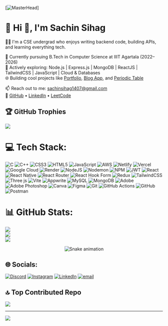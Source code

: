 [![MasterHead](https://in.pinterest.com/pin/10696117860071810/)]
# 💫 Hi 👋, I'm Sachin Sihag  
👨‍💻 I'm a CSE undergrad who enjoys writing backend code, building APIs, and learning everything tech.

📍 Currently pursuing B.Tech in Computer Science at IIIT Agartala (2022–2026)  
💼 Actively exploring: Node.js | Express.js | MongoDB | ReactJS | TailwindCSS | JavaScript | Cloud & Databases  
🌐 Building cool projects like [Portfolio](https://sachin-portfolio-seven.vercel.app/), [Blog App](https://blog-app-rust-nine.vercel.app/), and [Periodic Table](https://periodic-table-lime.vercel.app/)

📫 Reach out to me: sachinsihag1407@gmail.com  
🔗 [GitHub](https://github.com/SachinSihag1407) • [LinkedIn](https://www.linkedin.com/in/sachin-sihag-ba81ba257/) • [LeetCode](https://leetcode.com/u/sachin_1407/)



## 🏆 GitHub Trophies
![](https://github-profile-trophy.vercel.app/?username=SachinSihag1407&theme=radical&no-frame=false&no-bg=true&margin-w=4)

# 💻 Tech Stack:
![C](https://img.shields.io/badge/c-%2300599C.svg?style=flat&logo=c&logoColor=white) ![C++](https://img.shields.io/badge/c++-%2300599C.svg?style=flat&logo=c%2B%2B&logoColor=white) ![CSS3](https://img.shields.io/badge/css3-%231572B6.svg?style=flat&logo=css3&logoColor=white) ![HTML5](https://img.shields.io/badge/html5-%23E34F26.svg?style=flat&logo=html5&logoColor=white) ![JavaScript](https://img.shields.io/badge/javascript-%23323330.svg?style=flat&logo=javascript&logoColor=%23F7DF1E) ![AWS](https://img.shields.io/badge/AWS-%23FF9900.svg?style=flat&logo=amazon-aws&logoColor=white) ![Netlify](https://img.shields.io/badge/netlify-%23000000.svg?style=flat&logo=netlify&logoColor=#00C7B7) ![Vercel](https://img.shields.io/badge/vercel-%23000000.svg?style=flat&logo=vercel&logoColor=white) ![Google Cloud](https://img.shields.io/badge/GoogleCloud-%234285F4.svg?style=flat&logo=google-cloud&logoColor=white) ![Render](https://img.shields.io/badge/Render-%46E3B7.svg?style=flat&logo=render&logoColor=white) ![NodeJS](https://img.shields.io/badge/node.js-6DA55F?style=flat&logo=node.js&logoColor=white) ![Nodemon](https://img.shields.io/badge/NODEMON-%23323330.svg?style=flat&logo=nodemon&logoColor=%BBDEAD) ![NPM](https://img.shields.io/badge/NPM-%23CB3837.svg?style=flat&logo=npm&logoColor=white) ![JWT](https://img.shields.io/badge/JWT-black?style=flat&logo=JSON%20web%20tokens) ![React](https://img.shields.io/badge/react-%2320232a.svg?style=flat&logo=react&logoColor=%2361DAFB) ![React Native](https://img.shields.io/badge/react_native-%2320232a.svg?style=flat&logo=react&logoColor=%2361DAFB) ![React Router](https://img.shields.io/badge/React_Router-CA4245?style=flat&logo=react-router&logoColor=white) ![React Hook Form](https://img.shields.io/badge/React%20Hook%20Form-%23EC5990.svg?style=flat&logo=reacthookform&logoColor=white) ![Redux](https://img.shields.io/badge/redux-%23593d88.svg?style=flat&logo=redux&logoColor=white) ![TailwindCSS](https://img.shields.io/badge/tailwindcss-%2338B2AC.svg?style=flat&logo=tailwind-css&logoColor=white) ![Three js](https://img.shields.io/badge/threejs-black?style=flat&logo=three.js&logoColor=white) ![Vite](https://img.shields.io/badge/vite-%23646CFF.svg?style=flat&logo=vite&logoColor=white) ![Appwrite](https://img.shields.io/badge/Appwrite-%23FD366E.svg?style=flat&logo=appwrite&logoColor=white) ![MySQL](https://img.shields.io/badge/mysql-4479A1.svg?style=flat&logo=mysql&logoColor=white) ![MongoDB](https://img.shields.io/badge/MongoDB-%234ea94b.svg?style=flat&logo=mongodb&logoColor=white) ![Adobe](https://img.shields.io/badge/adobe-%23FF0000.svg?style=flat&logo=adobe&logoColor=white) ![Adobe Photoshop](https://img.shields.io/badge/adobe%20photoshop-%2331A8FF.svg?style=flat&logo=adobe%20photoshop&logoColor=white) ![Canva](https://img.shields.io/badge/Canva-%2300C4CC.svg?style=flat&logo=Canva&logoColor=white) ![Figma](https://img.shields.io/badge/figma-%23F24E1E.svg?style=flat&logo=figma&logoColor=white) ![Git](https://img.shields.io/badge/git-%23F05033.svg?style=flat&logo=git&logoColor=white) ![GitHub Actions](https://img.shields.io/badge/github%20actions-%232671E5.svg?style=flat&logo=githubactions&logoColor=white) ![GitHub](https://img.shields.io/badge/github-%23121011.svg?style=flat&logo=github&logoColor=white) ![Postman](https://img.shields.io/badge/Postman-FF6C37?style=flat&logo=postman&logoColor=white)
# 📊 GitHub Stats:
![](https://github-readme-stats.vercel.app/api?username=SachinSihag1407&theme=ocean_dark&hide_border=false&include_all_commits=true&count_private=false)<br/>
![](https://nirzak-streak-stats.vercel.app/?user=SachinSihag1407&theme=ocean_dark&hide_border=false)<br/>
![](https://github-readme-stats.vercel.app/api/top-langs/?username=SachinSihag1407&theme=ocean_dark&hide_border=false&include_all_commits=true&count_private=false&layout=compact)

<!-- Snake Game Repo View -->

<div align="center">
  <img src="https://profile-readme-generator.com/assets/snake.svg" alt="Snake animation" />
</div>


## 🌐 Socials:
[![Discord](https://img.shields.io/badge/Discord-%237289DA.svg?logo=discord&logoColor=white)](https://discord.gg/bytequest_) [![Instagram](https://img.shields.io/badge/Instagram-%23E4405F.svg?logo=Instagram&logoColor=white)](https://instagram.com/SachinSihag1407) [![LinkedIn](https://img.shields.io/badge/LinkedIn-%230077B5.svg?logo=linkedin&logoColor=white)](https://linkedin.com/in/https://www.linkedin.com/in/sachin-sihag-ba81ba257/) [![email](https://img.shields.io/badge/Email-D14836?logo=gmail&logoColor=white)](mailto:sachin957165@gmail.com) 

## 🔝 Top Contributed Repo
![](https://github-contributor-stats.vercel.app/api?username=SachinSihag1407&limit=5&theme=dark&combine_all_yearly_contributions=true)

---
[![](https://visitcount.itsvg.in/api?id=SachinSihag1407&icon=0&color=0)](https://visitcount.itsvg.in)

<!-- Proudly created with GPRM ( https://gprm.itsvg.in ) -->
